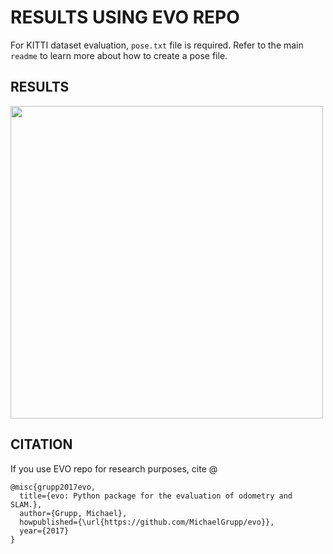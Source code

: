# RESULTS USING EVO REPO

For KITTI dataset evaluation, ```pose.txt``` file is required. Refer to the main ```readme``` to learn more about how to create a pose file.

## RESULTS

<img src="https://github.com/jerriebright/VisualOdometry/blob/main/results/traj.png" height="500" width="500">

## CITATION

If you use EVO repo for research purposes, cite @
``` 
@misc{grupp2017evo,
  title={evo: Python package for the evaluation of odometry and SLAM.},
  author={Grupp, Michael},
  howpublished={\url{https://github.com/MichaelGrupp/evo}},
  year={2017}
}
``` 
